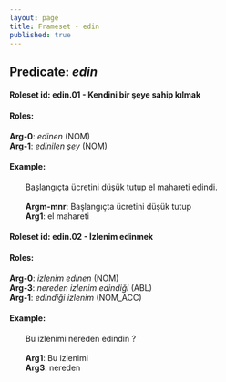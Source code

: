 ```yaml
---
layout: page
title: Frameset - edin
published: true
---
```

<h2>Predicate: <i>edin</i></h2>
<h4>Roleset id: edin.01 - Kendini bir şeye sahip kılmak<br>
<h4>Roles:</h4>
<b>Arg-0</b>: <i>edinen</i>  (NOM) <br>
<b>Arg-1</b>: <i>edinilen şey</i>  (NOM) <br>
<h4>Example:</h4>
&emsp;&emsp;Başlangıçta ücretini düşük tutup el mahareti edindi.<br><br>
&emsp;&emsp;<b>Argm-mnr</b>:  Başlangıçta ücretini düşük tutup<br>
&emsp;&emsp;<b>Arg1</b>:  el mahareti<br>

<h4>Roleset id: edin.02 - İzlenim edinmek<br>
<h4>Roles:</h4>
<b>Arg-0</b>: <i>izlenim edinen</i>  (NOM) <br>
<b>Arg-3</b>: <i>nereden izlenim edindiği</i>  (ABL) <br>
<b>Arg-1</b>: <i>edindiği izlenim</i>  (NOM_ACC) <br>
<h4>Example:</h4>
&emsp;&emsp;Bu izlenimi nereden edindin ?<br><br>
&emsp;&emsp;<b>Arg1</b>:  Bu izlenimi<br>
&emsp;&emsp;<b>Arg3</b>:  nereden<br>

